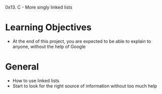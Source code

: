 0x13. C - More singly linked lists

# Learning Objectives

* At the end of this project, you are expected to be able to explain to anyone, without the help of Google

# General

* How to use linked lists
* Start to look for the right source of information without too much help

